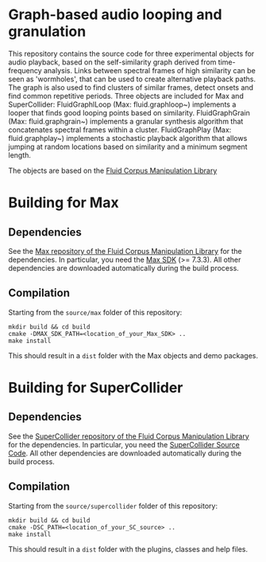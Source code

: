 # Graph-based audio looping and granulation

This repository contains the source code for three experimental objects for audio playback, based on the self-similarity graph derived from time-frequency analysis. Links between spectral frames of high similarity can be seen as 'wormholes', that can be used to create alternative playback paths. The graph is also used to find clusters of similar frames, detect onsets and find common repetitive periods.
Three objects are included for Max and SuperCollider: FluidGraphlLoop (Max: fluid.graphloop~) implements a looper that finds good looping points based on similarity. FluidGraphGrain (Max: fluid.graphgrain~) implements a granular synthesis algorithm that concatenates spectral frames within a cluster. FluidGraphPlay (Max: fluid.graphplay~) implements a stochastic playback algorithm that allows jumping at random locations based on similarity and a minimum segment length.

The objects are based on the [Fluid Corpus Manipulation Library](https://www.flucoma.org)

#  Building for Max

## Dependencies

See the [Max repository of the Fluid Corpus Manipulation Library](https://github.com/flucoma/flucoma-max) for the dependencies. In particular, you need the [Max SDK](https://github.com/Cycling74/max-sdk) (>= 7.3.3). All other dependencies are downloaded automatically during the build process.

## Compilation

Starting from the `source/max` folder of this repository:
```
mkdir build && cd build
cmake -DMAX_SDK_PATH=<location_of_your_Max_SDK> ..
make install
```

This should result in a `dist` folder with the Max objects and demo packages.


#  Building for SuperCollider

## Dependencies

See the [SuperCollider repository of the Fluid Corpus Manipulation Library](https://github.com/flucoma/flucoma-sc) for the dependencies. In particular, you need the  [SuperCollider Source Code](https://github.com/supercollider/supercollider). All other dependencies are downloaded automatically during the build process.

## Compilation

Starting from the `source/supercollider` folder of this repository:
```
mkdir build && cd build
cmake -DSC_PATH=<location_of_your_SC_source> ..
make install
```

This should result in a `dist` folder with the plugins, classes and help files.
